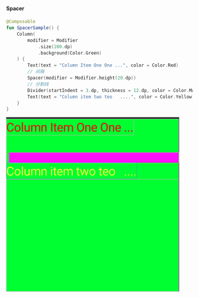 #### Spacer

```kotlin
@Composable
fun SpacerSample() {
    Column(
        modifier = Modifier
            .size(200.dp)
            .background(Color.Green)
    ) {
        Text(text = "Column Item One One ...", color = Color.Red)
      	// 间隔
        Spacer(modifier = Modifier.height(20.dp))
        // 分割线
        Divider(startIndent = 3.dp, thickness = 12.dp, color = Color.Magenta)
        Text(text = "Column item two teo   ....", color = Color.Yellow)
    }
}
```

![image-20230731120651097](https://raw.githubusercontent.com/dashingqi/DQPicBeg/main/image-20230731120651097.png)
